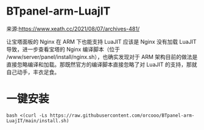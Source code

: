 # BTpanel-arm-LuajIT
来源:https://www.xeath.cc/2021/08/07/archives-481/

让宝塔面板的 Nginx 在 ARM 下也能支持 LuaJIT
应该是 Nginx 没有加载 LuaJIT 导致，进一步查看宝塔的 Nginx 编译脚本（位于 /www/server/panel/install/nginx.sh），也确实发现对于 ARM 架构目前的做法是直接忽略编译和加载。那既然官方的编译脚本直接忽略了对 LuaJIT 的支持，那就自己动手，丰衣足食。

# 一键安装

```
bash <(curl -Ls https://raw.githubusercontent.com/orcooo/BTpanel-arm-LuajIT/main/install.sh)
```
